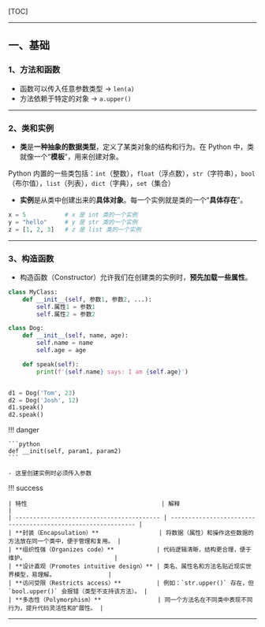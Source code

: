 [TOC]

---

## 一、基础

### 1、方法和函数

- 函数可以传入任意参数类型 → `len(a)`
- 方法依赖于特定的对象 → `a.upper()`

---

### 2、类和实例

- **类**是**一种抽象的数据类型**，定义了某类对象的结构和行为。在 Python 中，类就像一个“**模板**”，用来创建对象。

Python 内置的一些类包括：`int`（整数），`float`（浮点数），`str`（字符串），`bool`（布尔值），`list`（列表），`dict`（字典），`set`（集合）

- **实例**是从类中创建出来的**具体对象**。每一个实例就是类的一个“**具体存在**”。

```python
x = 5           # x 是 int 类的一个实例
y = "hello"     # y 是 str 类的一个实例
z = [1, 2, 3]   # z 是 list 类的一个实例
```

---

### 3、构造函数

- 构造函数（Constructor）允许我们在创建类的实例时，**预先加载一些属性**。

```python
class MyClass:
    def __init__(self, 参数1, 参数2, ...):
        self.属性1 = 参数1
        self.属性2 = 参数2
```

```python
class Dog:
    def __init__(self, name, age):
        self.name = name
        self.age = age

    def speak(self):
        print(f'{self.name} says: I am {self.age}')


d1 = Dog('Tom', 23)
d2 = Dog('Josh', 12)
d1.speak()
d2.speak()
```

!!! danger

    ```python
    def __init(self, param1, param2)
    ```
    
    - 这里创建实例时必须传入参数

!!! success
    
    | 特性                                      | 解释                                                         |
    | ----------------------------------------- | ------------------------------------------------------------ |
    | **封装（Encapsulation）**                 | 将数据（属性）和操作这些数据的方法放在同一个类中，便于管理和复用。 |
    | **组织性强（Organizes code）**            | 代码逻辑清晰，结构更合理，便于维护。                         |
    | **设计直观（Promotes intuitive design）** | 类名、属性名和方法名贴近现实世界模型，易理解。               |
    | **访问受限（Restricts access）**          | 例如：`str.upper()` 存在，但 `bool.upper()` 会报错（类型不支持该方法）。 |
    | **多态性（Polymorphism）**                | 同一个方法名在不同类中表现不同行为，提升代码灵活性和扩展性。 |

---

